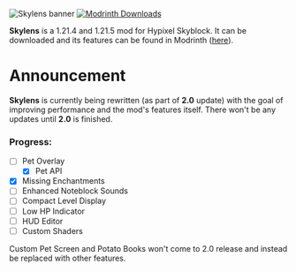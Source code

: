 ![Skylens banner](https://cdn.modrinth.com/data/cached_images/af8cedf649628d9f4ce17908cddc91ef15710eb1.png)
[![Modrinth Downloads](https://img.shields.io/modrinth/dt/skylens?style=flat-square&logo=modrinth&label=Downloads&color=00af5c)](https://modrinth.com/mod/skylens)

**Skylens** is a 1.21.4 and 1.21.5 mod for Hypixel Skyblock. It can be downloaded and its features can be found in Modrinth ([here](https://modrinth.com/mod/skylens)).

# Announcement
**Skylens** is currently being rewritten (as part of **2.0** update) with the goal of improving performance and the mod's features itself.
There won't be any updates until **2.0** is finished.
### Progress:
- [ ] Pet Overlay
  - [X] Pet API
- [X] Missing Enchantments
- [ ] Enhanced Noteblock Sounds
- [ ] Compact Level Display
- [ ] Low HP Indicator
- [ ] HUD Editor
- [ ] Custom Shaders

Custom Pet Screen and Potato Books won't come to 2.0 release and instead be replaced with other features.

